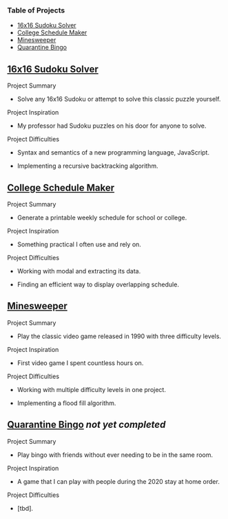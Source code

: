 ### Table of Projects
- [16x16 Sudoku Solver](https://steven-phun.github.io/Steven-Phun/16x16-Sudoku-Solver)
- [College Schedule Maker](https://steven-phun.github.io/Steven-Phun/College-Schedule-Maker)
- [Minesweeper](https://steven-phun.github.io/Steven-Phun/Minesweeper)
- [Quarantine Bingo](https://steven-phun.github.io/Steven-Phun/Quarantine-Bingo)

## [16x16 Sudoku Solver](https://steven-phun.github.io/Steven-Phun/16x16-Sudoku-Solver)

Project Summary

- Solve any 16x16 Sudoku or attempt to solve this classic puzzle yourself.

Project Inspiration 

- My professor had Sudoku puzzles on his door for anyone to solve.

Project Difficulties

- Syntax and semantics of a new programming language, JavaScript.

- Implementing a recursive backtracking algorithm.

## [College Schedule Maker](https://steven-phun.github.io/Steven-Phun/College-Schedule-Maker)

Project Summary

- Generate a printable weekly schedule for school or college. 

Project Inspiration 

- Something practical I often use and rely on.

Project Difficulties

- Working with modal and extracting its data. 

- Finding an efficient way to display overlapping schedule.

## [Minesweeper](https://steven-phun.github.io/Steven-Phun/Minesweeper)

Project Summary

- Play the classic video game released in 1990 with three difficulty levels.

Project Inspiration 

- First video game I spent countless hours on.

Project Difficulties

- Working with multiple difficulty levels in one project.

- Implementing a flood fill algorithm.

## [Quarantine Bingo](https://steven-phun.github.io/Steven-Phun/Quarantine-Bingo) *not yet completed*

Project Summary

- Play bingo with friends without ever needing to be in the same room.

Project Inspiration 

- A game that I can play with people during the 2020 stay at home order. 

Project Difficulties

- [tbd].
